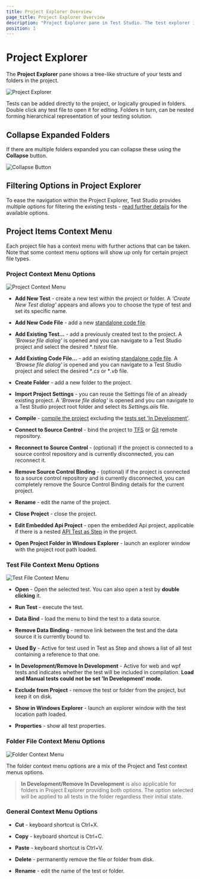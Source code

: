 ```yaml
---
title: Project Explorer Overview
page_title: Project Explorer Overview
description: "Project Explorer pane in Test Studio. The test explorer in Test Studio. Organize the tests structure in Test Studio project. Group few tests in a separate folder in Test Studio project. Project Explorer context menu in Test Studio"
position: 1
---
```

# Project Explorer

The **Project Explorer** pane shows a tree-like structure of your tests and folders in the project.

![Project Explorer][1]

Tests can be added directly to the project, or logically grouped in folders. Double click any test file to open it for editing. Folders in turn, can be nested forming hierarchical representation of your testing solution.

## Collapse Expanded Folders

If there are multiple folders expanded you can collapse these using the **Collapse** button.

![Collapse Button][2]

## Filtering Options in Project Explorer

To ease the navigation within the Project Explorer, Test Studio provides multiple options for filtering the existing tests - <a href="/features/project-explorer/search-tests" target="_blank">read further details</a> for the available options.

## Project Items Context Menu

Each project file has a context menu with further actions that can be taken. Note that some context menu options will show up only for certain project file types.

### Project Context Menu Options

![Project Context Menu][3]

- **Add New Test** - create a new test within the project or folder. A *'Create New Test dialog'* appears and allows you to choose the type of test and set its specific name.

- **Add New Code File** - add a new <a href="/features/coded-steps/standalone-code-file" target="_blank">standalone code file</a>.

- **Add Existing Test...** - add a previously created test to the project. A *'Browse file dialog'* is opened and you can navigate to a Test Studio project and select the desired **.tstest* file.

- **Add Existing Code File...** - add an existing <a href="/features/coded-steps/standalone-code-file" target="_blank">standalone code file</a>. A *'Browse file dialog'* is opened and you can navigate to a Test Studio project and select the desired **.cs* or **.vb* file.

- **Create Folder** - add a new folder to the project.

- **Import Project Settings** - you can reuse the Settings file of an already existing project. A *'Browse file dialog'* is opened and you can navigate to a Test Studio project root folder and select its *Settings.aiis* file.

- **Compile** - <a href="/features/coded-steps/compile-project" target="_blank">compile the project</a> excluding the <a href="/features/test-maintenance/tests-in-development" target="_blank">tests set 'In Development'</a>.

- **Connect to Source Control** - bind the project to <a href="/features/source-control/tfs/connect-to-tfs" target="_blank">TFS</a> or <a href="/features/source-control/git/connect-to-git" target="_blank">Git</a> remote repository.

- **Reconnect to Source Control** - (optional) if the project is connected to a source control repository and is currently disconnected, you can reconnect it.

- **Remove Source Control Binding** - (optional) if the project is connected to a source control repository and is currently disconnected, you can completely remove the Source Control Binding details for the current project.

- **Rename** - edit the name of the project.

- **Close Project** - close the project.

- **Edit Embedded Api Project** - open the embedded Api project, applicable if there is a nested <a href="/features/execute-apitest/add-api-test-as-step" target="_blank">API Test as Step</a> in the project.

- **Open Project Folder in Windows Explorer** - launch an explorer window with the project root path loaded.

### Test File Context Menu Options

![Test File Context Menu][4]

- **Open** - Open the selected test. You can also open a test by **double clicking** it.

- **Run Test** - execute the test.

- **Data Bind** - load the menu to bind the test to a data source.

- **Remove Data Binding** - remove link between the test and the data source it is currently bound to.

- **Used By** - Active for test used in Test as Step and shows a list of all test containing a reference to that one.

- **In Development/Remove In Development** - Active for web and wpf tests and indicates whether the test will be included in compilation. **Load and Manual tests could not be set 'In Development' mode.**

- **Exclude from Project** - remove the test or folder from the project, but keep it on disk.

- **Show in Windows Explorer** - launch an explorer window with the test location path loaded.

- **Properties** - show all test properties.

### Folder File Context Menu Options

![Folder Context Menu][5]

The folder context menu options are a mix of the Project and Test context menus options.

> **In Development/Remove In Development** is also applicable for folders in Project Explorer providing both options. The option selected will be applied to all tests in the folder regardless their initial state.

### General Context Menu Options

- **Cut** - keyboard shortcut is Ctrl+X.

- **Copy** - keyboard shortcut is Ctrl+C.

- **Paste** - keyboard shortcut is Ctrl+V.

- **Delete** - permanently remove the file or folder from disk.

- **Rename** - edit the name of the test or folder.

[1]: /img/features/project-explorer/overview/project-explorer-navigate.png
[2]: /img/features/project-explorer/overview/colapse-button.png
[3]: /img/features/project-explorer/overview/projects-right-click-menu.png
[4]: /img/features/project-explorer/overview/test-right-click-menu.png
[5]: /img/features/project-explorer/overview/folder-right-click-menu.png
